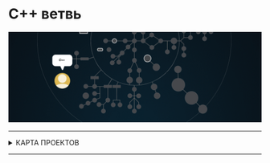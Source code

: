 # C++ ветвь #


![cpp branch](./cpp.gif)

---

<details>
<summary> КАРТА ПРОЕКТОВ </summary>

![map Holy_Graph](../Holy_Graph.png)

</details>

---

